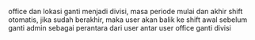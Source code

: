 office dan lokasi ganti menjadi divisi, 
masa periode mulai dan akhir shift otomatis, jika sudah berakhir, maka user akan balik ke shift awal sebelum ganti
admin sebagai perantara dari user antar user
office ganti divisi